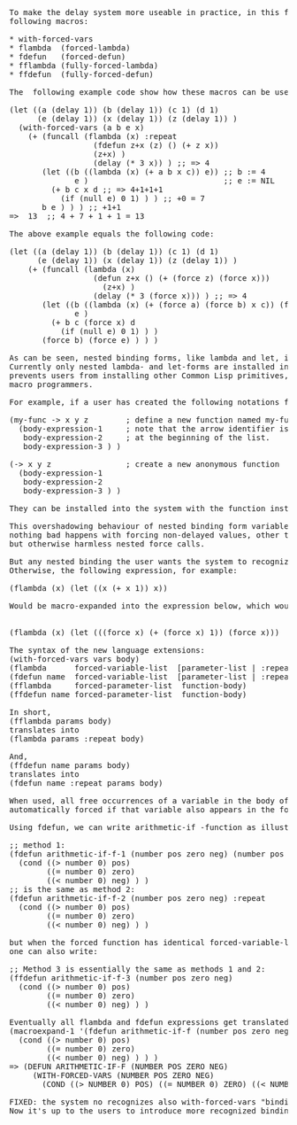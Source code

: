 
<pre>
To make the delay system more useable in practice, in this first phase it is augmented with the 
following macros:

* with-forced-vars
* flambda  (forced-lambda)
* fdefun   (forced-defun)
* fflambda (fully-forced-lambda)
* ffdefun  (fully-forced-defun)
 
The  following example code show how these macros can be used:

(let ((a (delay 1)) (b (delay 1)) (c 1) (d 1) 
      (e (delay 1)) (x (delay 1)) (z (delay 1)) )
  (with-forced-vars (a b e x)
    (+ (funcall (flambda (x) :repeat
                  (fdefun z+x (z) () (+ z x))
                  (z+x) )
                  (delay (* 3 x)) ) ;; => 4
       (let ((b ((lambda (x) (+ a b x c)) e)) ;; b := 4
              e )                             ;; e := NIL
         (+ b c x d ;; => 4+1+1+1
           (if (null e) 0 1) ) ) ;; +0 = 7
       b e ) ) ) ;; +1+1
=>	13  ;; 4 + 7 + 1 + 1 = 13

The above example equals the following code:

(let ((a (delay 1)) (b (delay 1)) (c 1) (d 1) 
      (e (delay 1)) (x (delay 1)) (z (delay 1)) )
    (+ (funcall (lambda (x)
                  (defun z+x () (+ (force z) (force x)))
                    (z+x) )
                  (delay (* 3 (force x))) ) ;; => 4
       (let ((b ((lambda (x) (+ (force a) (force b) x c)) (force e)))
              e )
         (+ b c (force x) d
           (if (null e) 0 1) ) )
       (force b) (force e) ) ) )

As can be seen, nested binding forms, like lambda and let, inside these macros will override the automatic forcing mechanism.
Currently only nested lambda- and let-forms are installed into the system to override the automatic forcing mechanism, nothing
prevents users from installing other Common Lisp primitives, or even completely new binding forms created by other
macro programmers.

For example, if a user has created the following notations for writing functions:

(my-func -> x y z        ; define a new function named my-func
  (body-expression-1     ; note that the arrow identifier is not
   body-expression-2     ; at the beginning of the list.
   body-expression-3 ) )

(-> x y z                ; create a new anonymous function
  (body-expression-1
   body-expression-2
   body-expression-3 ) )

They can be installed into the system with the function install-binding-form.

This overshadowing behaviour of nested binding form variables is, strictly speaking, unnecessary.
nothing bad happens with forcing non-delayed values, other than perhaps unnecessary and time-consuming,
but otherwise harmless nested force calls.

But any nested binding the user wants the system to recognize, must be specially processed in some way.
Otherwise, the following expression, for example:

(flambda (x) (let ((x (+ x 1)) x))

Would be macro-expanded into the expression below, which would clearly produce errors when compiling or interpreting: <br />

(flambda (x) (let (((force x) (+ (force x) 1)) (force x)))

The syntax of the new language extensions:
(with-forced-vars vars body)
(flambda      forced-variable-list  [parameter-list | :repeat]  function-body)
(fdefun name  forced-variable-list  [parameter-list | :repeat]  function-body)
(fflambda     forced-parameter-list  function-body)
(ffdefun name forced-parameter-list  function-body)

In short,
(fflambda params body)
translates into
(flambda params :repeat body)

And,
(ffdefun name params body)
translates into
(fdefun name :repeat params body)

When used, all free occurrences of a variable in the body of a function defined by flambda or fdefun will be
automatically forced if that variable also appears in the forced-variable-list argument.

Using fdefun, we can write arithmetic-if -function as illustrated below:

;; method 1:
(fdefun arithmetic-if-f-1 (number pos zero neg) (number pos zero neg)
  (cond ((> number 0) pos)
        ((= number 0) zero)
        ((< number 0) neg) ) )
;; is the same as method 2:
(fdefun arithmetic-if-f-2 (number pos zero neg) :repeat
  (cond ((> number 0) pos)
        ((= number 0) zero)
        ((< number 0) neg) ) )

but when the forced function has identical forced-variable-list and parameter-list, instead of using repeat,
one can also write:

;; Method 3 is essentially the same as methods 1 and 2:
(ffdefun arithmetic-if-f-3 (number pos zero neg)
  (cond ((> number 0) pos)
        ((= number 0) zero)
        ((< number 0) neg) ) )

Eventually all flambda and fdefun expressions get translated into lambda/fdefun expressions with nested with-forced-vars:
(macroexpand-1 '(fdefun arithmetic-if-f (number pos zero neg) (number pos zero neg)
  (cond ((> number 0) pos)
        ((= number 0) zero)
        ((< number 0) neg) ) ) )
=> (DEFUN ARITHMETIC-IF-F (NUMBER POS ZERO NEG)
     (WITH-FORCED-VARS (NUMBER POS ZERO NEG)
       (COND ((> NUMBER 0) POS) ((= NUMBER 0) ZERO) ((< NUMBER 0) NEG))))

FIXED: the system no recognizes also with-forced-vars "binding" expressions..
Now it's up to the users to introduce more recognized binding expressions.
</pre>
